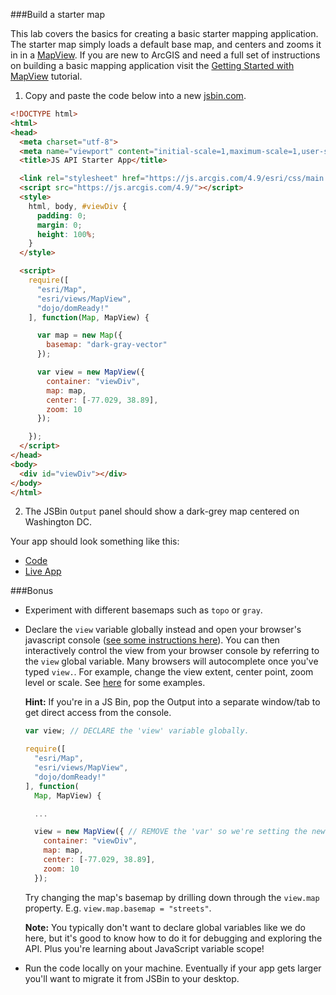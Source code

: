 ###Build a starter map

This lab covers the basics for creating a basic starter mapping application.
The starter map simply loads a default base map, and centers and zooms it in in a [MapView](https://developers.arcgis.com/javascript/latest/api-reference/esri-views-MapView.html).
If you are new to ArcGIS and need a full set of instructions on building a basic mapping application
visit the [Getting Started with MapView](https://developers.arcgis.com/javascript/latest/sample-code/get-started-mapview/index.html) tutorial.

1. Copy and paste the code below into a new [jsbin.com](http://jsbin.com).

  ```html
  <!DOCTYPE html>
  <html>
  <head>
    <meta charset="utf-8">
    <meta name="viewport" content="initial-scale=1,maximum-scale=1,user-scalable=no">
    <title>JS API Starter App</title>

    <link rel="stylesheet" href="https://js.arcgis.com/4.9/esri/css/main.css">
    <script src="https://js.arcgis.com/4.9/"></script>
    <style>
      html, body, #viewDiv {
        padding: 0;
        margin: 0;
        height: 100%;
      }
    </style>

    <script>
      require([
        "esri/Map",
        "esri/views/MapView",
        "dojo/domReady!"
      ], function(Map, MapView) {

        var map = new Map({
          basemap: "dark-gray-vector"
        });

        var view = new MapView({
          container: "viewDiv",
          map: map,
          center: [-77.029, 38.89],
          zoom: 10
        });

      });
    </script>
  </head>
  <body>
    <div id="viewDiv"></div>
  </body>
  </html>
  ```

2. The JSBin `Output` panel should show a dark-grey map centered on Washington DC.

Your app should look something like this:

 * [Code](index.html)
 * [Live App](https://jofraley.github.io/Hacking_JavaScript/labs/jsapi/create_starter_map/index.html)

###Bonus

* Experiment with different basemaps such as `topo` or `gray`.
* Declare the `view` variable globally instead and open your browser's javascript console ([see some instructions here](https://www.wickedlysmart.com/hfjsconsole/)). You can then interactively control the view from your browser console by referring to the `view` global variable. Many browsers will autocomplete once you've typed `view.`. For example, change the view extent, center point, zoom level or scale. See [here](https://developers.arcgis.com/javascript/latest/api-reference/esri-views-MapView.html) for some examples.

  **Hint:** If you're in a JS Bin, pop the Output into a separate window/tab to get direct access from the console.
  ``` javascript
  var view; // DECLARE the 'view' variable globally.

  require([
    "esri/Map",
    "esri/views/MapView",
    "dojo/domReady!"
  ], function(
    Map, MapView) {

    ...

    view = new MapView({ // REMOVE the 'var' so we're setting the new global 'view' variable.
      container: "viewDiv",
      map: map,
      center: [-77.029, 38.89],
      zoom: 10
    });
  ```
  Try changing the map's basemap by drilling down through the `view.map` property. E.g. `view.map.basemap = "streets"`.

  **Note:** You typically don't want to declare global variables like we do here, but it's good to know how to do it for debugging and exploring the API. Plus you're learning about JavaScript variable scope!
* Run the code locally on your machine. Eventually if your app gets larger you'll want to migrate it from JSBin to your desktop.
